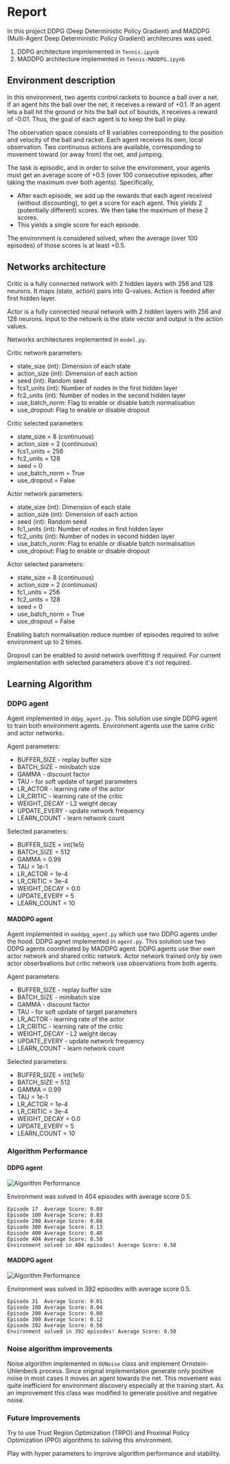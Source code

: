 [img_maddpg_performance]: img/img_maddpg_performance.png
[img_ddpg_performance]: img/img_ddpg_performance.png

# Report

In this project DDPG (Deep Deterministic Policy Gradient) and MADDPG (Multi-Agent Deep Deterministic Policy Gradient) architecures was used.

1. DDPG architecture impmlemented in `Tennis.ipynb`
2. MADDPG architecture implemented in `Tennis-MADDPG.ipynb`

## Environment description
In this environment, two agents control rackets to bounce a ball over a net. If an agent hits the ball over the net, it receives a reward of +0.1. If an agent lets a ball hit the ground or hits the ball out of bounds, it receives a reward of -0.01. Thus, the goal of each agent is to keep the ball in play.

The observation space consists of 8 variables corresponding to the position and velocity of the ball and racket. Each agent receives its own, local observation. Two continuous actions are available, corresponding to movement toward (or away from) the net, and jumping.

The task is episodic, and in order to solve the environment, your agents must get an average score of +0.5 (over 100 consecutive episodes, after taking the maximum over both agents). Specifically,
 - After each episode, we add up the rewards that each agent received (without discounting), to get a score for each agent. This yields 2 (potentially different) scores. We then take the maximum of these 2 scores.
 - This yields a single score for each episode.

The environment is considered solved, when the average (over 100 episodes) of those scores is at least +0.5.

## Networks architecture
Critic is a fully connected network with 2 hidden layers with 256 and 128 neurons. It maps (state, action) pairs into Q-values. Action is feeded after first hidden layer.

Actor is a fully connected neural network with 2 hidden layers with 256 and 128 neurons. Input to the netowrk is the state vector and output is the action values.

Networks architectures implemented in `model.py`.

Critic network parameters:
 - state_size (int): Dimension of each state
 - action_size (int): Dimension of each action
 - seed (int): Random seed
 - fcs1_units (int): Number of nodes in the first hidden layer
 - fc2_units (int): Number of nodes in the second hidden layer
 - use_batch_norm: Flag to enable or disable batch normalisation
 - use_dropout: Flag to enable or disable dropout
 
Critic selected parameters:
 - state_size = 8 (continuous)
 - action_size = 2 (continuous)
 - fcs1_units = 256
 - fc2_units = 128
 - seed = 0
 - use_batch_norm = True
 - use_dropout = False
 
Actor network parameters:
 - state_size (int): Dimension of each state
 - action_size (int): Dimension of each action
 - seed (int): Random seed
 - fc1_units (int): Number of nodes in first hidden layer
 - fc2_units (int): Number of nodes in second hidden layer
 - use_batch_norm: Flag to enable or disable batch normalisation
 - use_dropout: Flag to enable or disable dropout
 
Actor selected parameters:
 - state_size = 8 (continuous)
 - action_size = 2 (continuous)
 - fc1_units = 256
 - fc2_units = 128
 - seed = 0
 - use_batch_norm = True
 - use_dropout = False

Enabling batch normalisation reduce number of episodes required to solve environment up to 2 times.

Dropout can be enabled to avoid network overfitting if required. For current implementation with selected parameters above it's not required.

## Learning Algorithm

### DDPG agent
Agent implemented in `ddpg_agent.py`. This solution use single DDPG agent to train both environment agents. Environment agents use the same critic and actor networks.

Agent parameters:
 - BUFFER_SIZE - replay buffer size
 - BATCH_SIZE - minibatch size
 - GAMMA - discount factor
 - TAU - for soft update of target parameters
 - LR_ACTOR - learning rate of the actor 
 - LR_CRITIC - learning rate of the critic
 - WEIGHT_DECAY - L2 weight decay
 - UPDATE_EVERY - update network frequency
 - LEARN_COUNT - learn network count

Selected parameters:
 - BUFFER_SIZE = int(1e5)
 - BATCH_SIZE = 512
 - GAMMA = 0.99
 - TAU = 1e-1
 - LR_ACTOR = 1e-4 
 - LR_CRITIC = 3e-4
 - WEIGHT_DECAY = 0.0
 - UPDATE_EVERY = 5
 - LEARN_COUNT = 10

#### MADDPG agent
Agent implemented in `maddpg_agent.py` which use two DDPG agents under the hood. DDPG agnet implemented in `agent.py`. This solution use two DDPG agents coordinated by MADDPG agent. DDPG agents use ther own actor network and shared critic network. Actor network trained only by own actor obserbvations but critic network use observations from both agents.

Agent parameters:
 - BUFFER_SIZE - replay buffer size
 - BATCH_SIZE - minibatch size
 - GAMMA - discount factor
 - TAU - for soft update of target parameters
 - LR_ACTOR - learning rate of the actor 
 - LR_CRITIC - learning rate of the critic
 - WEIGHT_DECAY - L2 weight decay
 - UPDATE_EVERY - update network frequency
 - LEARN_COUNT - learn network count
 
Selected parameters:
 - BUFFER_SIZE = int(1e5)
 - BATCH_SIZE = 512
 - GAMMA = 0.99
 - TAU = 1e-1
 - LR_ACTOR = 1e-4 
 - LR_CRITIC = 3e-4
 - WEIGHT_DECAY = 0.0
 - UPDATE_EVERY = 5
 - LEARN_COUNT = 10

### Algorithm Performance
#### DDPG agent
![Algorithm Performance][img_ddpg_performance]

Environment was solved in 404 episodes with average score 0.5.
```
Episode 17	Average Score: 0.00
Episode 100	Average Score: 0.03
Episode 200	Average Score: 0.08
Episode 300	Average Score: 0.13
Episode 400	Average Score: 0.48
Episode 404	Average Score: 0.50
Environment solved in 404 episodes!	Average Score: 0.50
```

#### MADDPG agent
![Algorithm Performance][img_maddpg_performance]

Environment was solved in 392 episodes with average score 0.5.
```
Episode 31	Average Score: 0.01
Episode 100	Average Score: 0.04
Episode 200	Average Score: 0.08
Episode 300	Average Score: 0.12
Episode 392	Average Score: 0.50
Environment solved in 392 episodes!	Average Score: 0.50
```

### Noise algorithm improvements
Noise algorithm implemented in `OUNoise` class and implement Ornstein-Uhlenbeck process. Since original implementation generate only positive noise in most cases it moves an agent towards the net. This movement was quite inefficient for environment discovery especially at the training start. As an improvement this class was modified to generate positive and negative noise.

### Future Improvements
Try to use Trust Region Optimization (TRPO) and Proximal Policy Optimization (PPO) algorithms to solving this environment.

Play with hyper parameters to improve algorithm performance and stability.